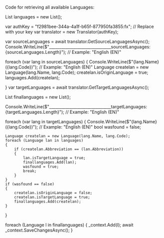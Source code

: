 Code for retrieving all available Languages:

List<Language> languages = new List<Language>();

var authKey = "f2981bee-344a-4a1f-b65f-877950fa3855:fx"; // Replace with your key
var translator = new Translator(authKey);

var sourceLanguages = await translator.GetSourceLanguagesAsync();
Console.WriteLine($"_______________________________sourcetLanguages: {sourceLanguages.Length}"); // Example: "English (EN)"


foreach (var lang in sourceLanguages)
{
    Console.WriteLine($"{lang.Name} ({lang.Code})"); // Example: "English (EN)"
    Language createlan = new Language(lang.Name, lang.Code);
    createlan.isOriginLanguage = true;
    languages.Add(createlan);

}
var targetLanguages = await translator.GetTargetLanguagesAsync();

List<Language> finallanguages = new List<Language>();


Console.WriteLine($"_______________________________targetLanguages: {targetLanguages.Length}"); // Example: "English (EN)"

foreach (var lang in targetLanguages)
{
    Console.WriteLine($"{lang.Name} ({lang.Code})"); // Example: "English (EN)"
    bool wasfound = false;

    Language createlan = new Language(lang.Name, lang.Code);
    foreach (Language lan in languages)
    {
        if (createlan.Abbreviation == (lan.Abbreviation))
        {
            lan.isTargetLanguage = true;
            finallanguages.Add(lan);
            wasfound = true;
            break;
        }
    }
    if (wasfound == false) 
    {
        createlan.isOriginLanguage = false;
        createlan.isTargetLanguage = true;
        finallanguages.Add(createlan);
    }

}


foreach (Language l in finallanguages)
{
    _context.Add(l);
    await _context.SaveChangesAsync();
}
